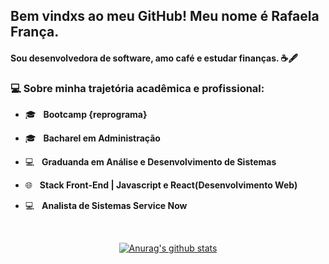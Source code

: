 <h2> Bem vindxs ao meu GitHub! Meu nome é <strong>Rafaela França</strong>. 

<h4>Sou desenvolvedora de software, amo café e estudar finanças. ☕🖋️ &nbsp;<h4>
      
  
<h3> 💻 Sobre minha trajetória acadêmica e profissional:</h3> 
      
- 🎓 &nbsp; <strong>Bootcamp {reprograma}</strong>
- 🎓 &nbsp; <strong>Bacharel em Administração</strong>
- :computer: &nbsp; <strong>Graduanda em Análise e Desenvolvimento de Sistemas</strong>
- 🌐 &nbsp; <strong>Stack Front-End | Javascript e React(Desenvolvimento Web)</strong>
- 💻 &nbsp; <strong>Analista de Sistemas Service Now</strong>

  </br>
<div align="center">
<a href="https://github-readme-stats-anuraghazra1.vercel.app/api?username=raffranca"><img src="https://github-readme-stats.anuraghazra1.vercel.app/api?username=raffranca&show_icons=true&include_all_commits=true&theme=radical" alt="Anurag's github stats"/>
</a>
</div>
